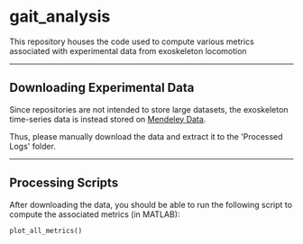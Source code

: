 # gait_analysis
This repository houses the code used to compute various metrics associated with experimental data from exoskeleton locomotion

___

## Downloading Experimental Data
Since repositories are not intended to store large datasets, the exoskeleton time-series data is instead stored on [Mendeley Data](https://data.mendeley.com/datasets/xtdnb2zdxj/draft?a=770eee4c-f3ae-4199-927d-1bd656cc3c7c).

Thus, please manually download the data and extract it to the 'Processed Logs'  folder.

___
## Processing Scripts
After downloading the data, you should be able to run the following script to compute the associated metrics (in MATLAB):
```
plot_all_metrics()
```
